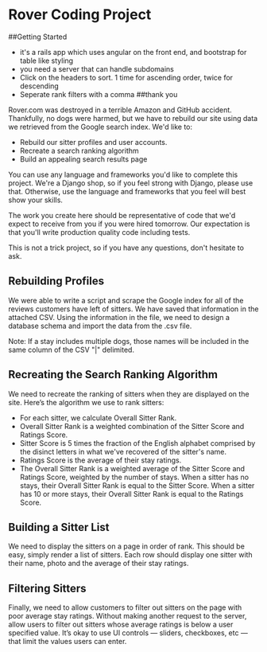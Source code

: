 # Rover Coding Project

##Getting Started

- it's a rails app which uses angular on the front end, and bootstrap for table like styling
- you need a server that can handle subdomains
- Click on the headers to sort. 1 time for ascending order, twice for descending
- Seperate rank filters with a comma
##thank you


Rover.com was destroyed in a terrible Amazon and GitHub accident.
Thankfully, no dogs were harmed, but we have to rebuild our site using data we retrieved from the Google search index.
We'd like to:

- Rebuild our sitter profiles and user accounts.
- Recreate a search ranking algorithm
- Build an appealing search results page

You can use any language and frameworks you'd like to complete this project.
We're a Django shop, so if you feel strong with Django, please use that.
Otherwise, use the language and frameworks that you feel will best show your skills.

The work you create here should be representative of code that we'd expect to receive from you if you were hired tomorrow.
Our expectation is that you'll write production quality code including tests.

This is not a trick project, so if you have any questions, don't hesitate to ask.

## Rebuilding Profiles

We were able to write a script and scrape the Google index for all of the reviews customers have left of sitters.
We have saved that information in the attached CSV.
Using the information in the file, we need to design a database schema and import the data from the .csv file.

Note: If a stay includes multiple dogs, those names will be included in the same column of the CSV "|" delimited.

## Recreating the Search Ranking Algorithm

We need to recreate the ranking of sitters when they are displayed on the site.  Here’s the algorithm we use to rank sitters:

- For each sitter, we calculate Overall Sitter Rank.
- Overall Sitter Rank is a weighted combination of the Sitter Score and Ratings Score.
- Sitter Score is 5 times the fraction of the English alphabet comprised by the disinct letters in what we've recovered of the sitter's name.
- Ratings Score is the average of their stay ratings.
- The Overall Sitter Rank is a weighted average of the Sitter Score and Ratings Score, weighted by the number of stays. When a sitter has no stays, their Overall Sitter Rank is equal to the Sitter Score.  When a sitter has 10 or more stays, their Overall Sitter Rank is equal to the Ratings Score.

## Building a Sitter List

We need to display the sitters on a page in order of rank.
This should be easy, simply render a list of sitters.
Each row should display one sitter with their name, photo and the average of their stay ratings.

## Filtering Sitters

Finally, we need to allow customers to filter out sitters on the page with poor average stay ratings.
Without making another request to the server, allow users to filter out sitters whose average ratings is below a user specified value.
It’s okay to use UI controls &mdash; sliders, checkboxes, etc &mdash; that limit the values users can enter.
